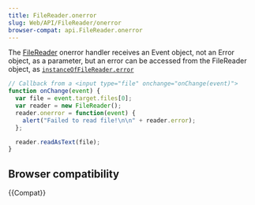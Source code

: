 ```yaml
---
title: FileReader.onerror
slug: Web/API/FileReader/onerror
browser-compat: api.FileReader.onerror
---
```

The [FileReader](/en-US/docs/Web/API/FileReader) onerror handler receives an Event object, not an Error object, as a parameter, but an error can be accessed from the FileReader object, as [`instanceOfFileReader.error`](/en-US/docs/Web/API/FileReader/error)

```js
// Callback from a <input type="file" onchange="onChange(event)">
function onChange(event) {
  var file = event.target.files[0];
  var reader = new FileReader();
  reader.onerror = function(event) {
    alert("Failed to read file!\n\n" + reader.error);
  };

  reader.readAsText(file);
}
```

## Browser compatibility

{{Compat}}
